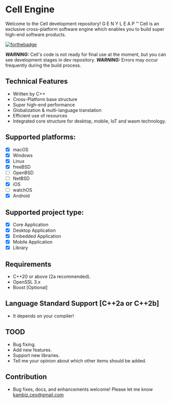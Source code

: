 # Cell Engine
Welcome to the Cell development repository!
G E N Y L E A P ™ Cell is an exclusive cross-platform software engine which enables you to build super high-end software products.

[![forthebadge](https://forthebadge.com/images/badges/made-with-c-plus-plus.svg)](https://forthebadge.com)

***WARNING:*** Cell's code is not ready for final use at the moment, but you can see development stages in dev repository.
***WARNING:*** Errors may occur frequently during the build process.

## Technical Features
- Written by C++
- Cross-Platform base structure
- Super high-end performance
- Globalization & multi-language translation
- Efficient use of resources
- Integrated core structure for desktop, mobile, IoT and wasm technology.

## Supported platforms:

- [x] macOS
- [x] Windows
- [x] Linux
- [x] freeBSD
- [ ] OpenBSD
- [ ] NetBSD
- [x] iOS
- [ ] watchOS
- [x] Android

## Supported project type:

- [x] Core Application
- [x] Desktop Application
- [x] Embedded Application
- [x] Mobile Application
- [x] Library

## Requirements
- C++20 or above (2a recommended).
- OpenSSL 3.x
- Boost [Optional]

## Language Standard Support [C++2a or C++2b]
- It depends on your compiler!

## TOOD
- Bug fixing.
- Add new features.
- Support new libraries.
- Tell me your opinion about which other items should be added.

## Contribution
- Bug fixes, docs, and enhancements welcome! Please let me know kambiz.ceo@gmail.com
